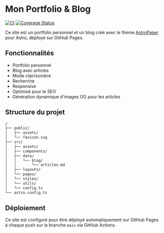 # Mon Portfolio & Blog

[![CI](https://github.com/jeoste/jeoste.github.io/actions/workflows/ci.yml/badge.svg)](https://github.com/jeoste/jeoste.github.io/actions/workflows/ci.yml)
[![Coverage Status](https://img.shields.io/badge/coverage-pending-lightgrey?style=flat)](#)

Ce site est un portfolio personnel et un blog créé avec le thème [AstroPaper](https://github.com/satnaing/astro-paper) pour Astro, déployé sur GitHub Pages.

## Fonctionnalités

- Portfolio personnel
- Blog avec articles
- Mode clair/sombre
- Recherche
- Responsive
- Optimisé pour le SEO
- Génération dynamique d'images OG pour les articles

## Structure du projet

```bash
/
├── public/
│   ├── assets/
│   └── favicon.svg
├── src/
│   ├── assets/
│   ├── components/
│   ├── data/
│   │   └── blog/
│   │       └── articles.md
│   ├── layouts/
│   └── pages/
│   └── styles/
│   └── utils/
│   └── config.ts
└── astro.config.ts
```

## Déploiement

Ce site est configuré pour être déployé automatiquement sur GitHub Pages à chaque push sur la branche `main` via GitHub Actions.
